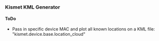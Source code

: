 ### Kismet KML Generator

#### ToDo
- Pass in specific device MAC and plot all known locations on a KML file: "kismet.device.base.location_cloud"
